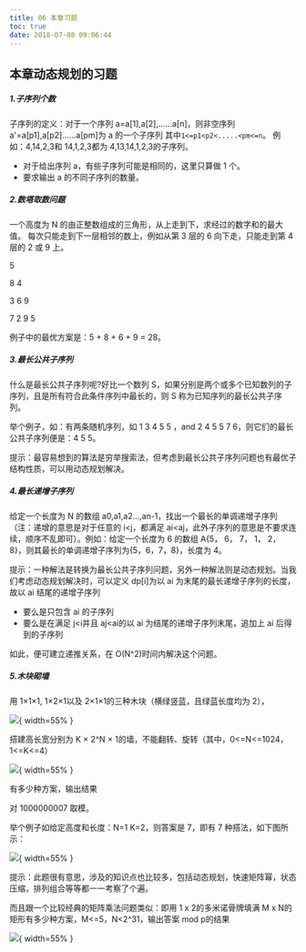 ```yaml
---
title: 06 本章习题
toc: true
date: 2018-07-08 09:06:44
---
```

## 本章动态规划的习题

##### 1.子序列个数

子序列的定义：对于一个序列 a=a[1],a[2],......a[n]，则非空序列 a'=a[p1],a[p2]......a[pm]为 a 的一个子序列
其中`1<=p1<p2<.....<pm<=n`。 例如：4,14,2,3和 14,1,2,3都为 4,13,14,1,2,3的子序列。
 - 对于给出序列 a，有些子序列可能是相同的，这里只算做 1 个。
 - 要求输出 a 的不同子序列的数量。

##### 2.数塔取数问题

一个高度为 N 的由正整数组成的三角形，从上走到下，求经过的数字和的最大值。
每次只能走到下一层相邻的数上，例如从第 3 层的 6 向下走，只能走到第 4 层的 2 或 9 上。

   5

  8 4

 3 6 9

7 2 9 5

例子中的最优方案是：5 + 8 + 6 + 9 = 28。


##### 3.最长公共子序列

什么是最长公共子序列呢?好比一个数列 S，如果分别是两个或多个已知数列的子序列，且是所有符合此条件序列中最长的，则 S 称为已知序列的最长公共子序列。

举个例子，如：有两条随机序列，如 1 3 4 5 5 ，and 2 4 5 5 7 6，则它们的最长公共子序列便是：4 5 5。

提示：最容易想到的算法是穷举搜索法，但考虑到最长公共子序列问题也有最优子结构性质，可以用动态规划解决。

##### 4.最长递增子序列

给定一个长度为 N 的数组 a0,a1,a2...,an-1，找出一个最长的单调递增子序列（注：递增的意思是对于任意的 i<j，都满足 ai<aj，此外子序列的意思是不要求连续，顺序不乱即可）。例如：给定一个长度为 6 的数组 A{5， 6， 7， 1， 2， 8}，则其最长的单调递增子序列为{5，6，7，8}，长度为 4。

提示：一种解法是转换为最长公共子序列问题，另外一种解法则是动态规划。当我们考虑动态规划解决时，可以定义 dp[i]为以 ai 为末尾的最长递增子序列的长度，故以 ai 结尾的递增子序列
 - 要么是只包含 ai 的子序列
 - 要么是在满足 j<i并且 aj<ai的以 ai 为结尾的递增子序列末尾，追加上 ai 后得到的子序列

如此，便可建立递推关系，在 O(N^2)时间内解决这个问题。


##### 5.木块砌墙

用 1×1×1, 1×2×1以及 2×1×1的三种木块（横绿竖蓝，且绿蓝长度均为 2），

![](http://images.iterate.site/blog/image/180708/ffagKCm7ml.png?imageslim){ width=55% }

搭建高长宽分别为 K × 2^N × 1的墙，不能翻转、旋转（其中，0<=N<=1024，1<=K<=4）

![](http://images.iterate.site/blog/image/180708/hikAH6HJe0.png?imageslim){ width=55% }

有多少种方案，输出结果

对 1000000007 取模。

举个例子如给定高度和长度：N=1 K=2，则答案是 7，即有 7 种搭法，如下图所示：

![](http://images.iterate.site/blog/image/180708/G6062CiHid.png?imageslim){ width=55% }

提示：此题很有意思，涉及的知识点也比较多，包括动态规划，快速矩阵幂，状态压缩，排列组合等等都一一考察了个遍。

而且跟一个比较经典的矩阵乘法问题类似：即用 1 x 2的多米诺骨牌填满 M x N的矩形有多少种方案，M<=5，N<2^31，输出答案 mod p的结果

![](http://images.iterate.site/blog/image/180708/iJFf887IAK.png?imageslim){ width=55% }
